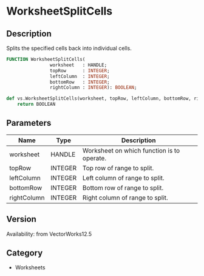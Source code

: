 # WorksheetSplitCells

## Description
Splits the specified cells back into individual cells.

```pascal
FUNCTION WorksheetSplitCells(
				worksheet   : HANDLE;
				topRow      : INTEGER;
				leftColumn  : INTEGER;
				bottomRow   : INTEGER;
				rightColumn : INTEGER): BOOLEAN;
```

```python
def vs.WorksheetSplitCells(worksheet, topRow, leftColumn, bottomRow, rightColumn):
    return BOOLEAN
```

## Parameters
|Name|Type|Description|
|---|---|---|
|worksheet|HANDLE|Worksheet on which function is to operate.|
|topRow|INTEGER|Top row of range to split.|
|leftColumn|INTEGER|Left column of range to split.|
|bottomRow|INTEGER|Bottom row of range to split.|
|rightColumn|INTEGER|Right column of range to split.|

## Version
Availability: from VectorWorks12.5

## Category
* Worksheets

